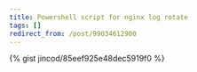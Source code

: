 ```yaml
---
title: Powershell script for nginx log rotate
tags: []
redirect_from: /post/99034612900
---
```

{% gist jincod/85eef925e48dec5919f0 %}
